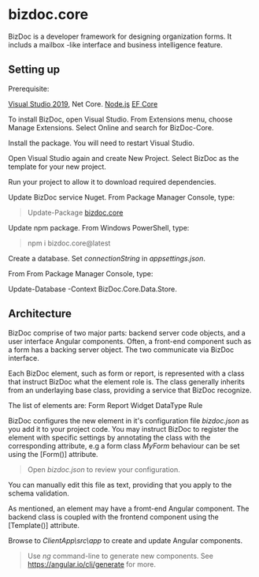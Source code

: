 # bizdoc.core

BizDoc is a developer framework for designing organization forms. It includs a mailbox -like interface and business intelligence feature.

## Setting up

Prerequisite:

[Visual Studio 2019](https://visualstudio.microsoft.com/vs/), Net Core.
[Node.js](https://nodejs.org/)
[EF Core](https://docs.microsoft.com/en-us/ef/core/get-started/install/)

To install BizDoc, open Visual Studio. From Extensions menu, choose Manage Extensions. Select Online and search for BizDoc-Core.

Install the package. You will need to restart Visual Studio.

Open Visual Studio again and create New Project. Select BizDoc as the template for your new project.

Run your project to allow it to download required dependencies.

Update BizDoc service Nuget. From Package Manager Console, type:

> Update-Package [bizdoc.core](https://www.nuget.org/packages/BizDoc.Core/)

Update npm package. From Windows PowerShell, type:

> npm i bizdoc.core@latest

Create a database. Set _connectionString_ in _appsettings.json_. 

From From Package Manager Console, type:

Update-Database -Context BizDoc.Core.Data.Store.

## Architecture

BizDoc comprise of two major parts: backend server code objects, and a user interface Angular components. Often, a front-end component such as a form has a backing server object. The two communicate via BizDoc interface.

Each BizDoc element, such as form or report, is represented with a class that instruct BizDoc what the element role is. The class generally inherits from an underlaying base class, providing a service that BizDoc recognize.

The list of elements are:
Form
Report
Widget
DataType
Rule

BizDoc configures the new element in it's configuration file _bizdoc.json_ as you add it to your project code.
You may instruct BizDoc to register the element with specific settings by annotating the class with the corresponding attribute, e.g a form class _MyForm_ behaviour can be set using the \[Form()\] attribute.

> Open _bizdoc.json_ to review your configuration.

You can manually edit this file as text, providing that you apply to the schema validation.

As mentioned, an element may have a fromt-end Angular component. The backend class is coupled with the frontend component using the \[Template()\] attribute.

Browse to _ClientApp\src\app_ to create and update Angular components.

> Use _ng_ command-line to generate new components. See https://angular.io/cli/generate for more. 
